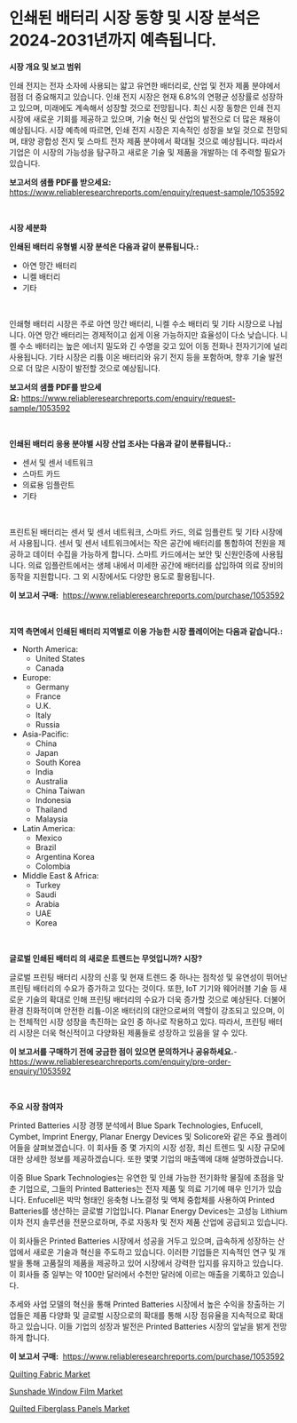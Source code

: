 <p><h1>인쇄된 배터리 시장 동향 및 시장 분석은 2024-2031년까지 예측됩니다.</h1></p><p><strong>시장 개요 및 보고 범위</strong></p>
<p><p>인쇄 전지는 전자 소자에 사용되는 얇고 유연한 배터리로, 산업 및 전자 제품 분야에서 점점 더 중요해지고 있습니다. 인쇄 전지 시장은 현재 6.8%의 연평균 성장률로 성장하고 있으며, 미래에도 계속해서 성장할 것으로 전망됩니다. 최신 시장 동향은 인쇄 전지 시장에 새로운 기회를 제공하고 있으며, 기술 혁신 및 산업의 발전으로 더 많은 채용이 예상됩니다. 시장 예측에 따르면, 인쇄 전지 시장은 지속적인 성장을 보일 것으로 전망되며, 태양 광합성 전지 및 스마트 전자 제품 분야에서 확대될 것으로 예상됩니다. 따라서 기업은 이 시장의 가능성을 탐구하고 새로운 기술 및 제품을 개발하는 데 주력할 필요가 있습니다.</p></p>
<p><strong>보고서의 샘플 PDF를 받으세요:</strong> <a href="https://www.reliableresearchreports.com/enquiry/request-sample/1053592">https://www.reliableresearchreports.com/enquiry/request-sample/1053592</a></p>
<p>&nbsp;</p>
<p><strong>시장 세분화</strong></p>
<p><strong>인쇄된 배터리 유형별 시장 분석은 다음과 같이 분류됩니다.:</strong></p>
<p><ul><li>아연 망간 배터리</li><li>니켈 배터리</li><li>기타</li></ul></p>
<p>&nbsp;</p>
<p><p>인쇄형 배터리 시장은 주로 아연 망간 배터리, 니켈 수소 배터리 및 기타 시장으로 나뉩니다. 아연 망간 배터리는 경제적이고 쉽게 이용 가능하지만 효율성이 다소 낮습니다. 니켈 수소 배터리는 높은 에너지 밀도와 긴 수명을 갖고 있어 이동 전화나 전자기기에 널리 사용됩니다. 기타 시장은 리튬 이온 배터리와 유기 전지 등을 포함하며, 향후 기술 발전으로 더 많은 시장이 발전할 것으로 예상됩니다.</p></p>
<p><strong>보고서의 샘플 PDF를 받으세요:</strong>&nbsp;<a href="https://www.reliableresearchreports.com/enquiry/request-sample/1053592">https://www.reliableresearchreports.com/enquiry/request-sample/1053592</a></p>
<p>&nbsp;</p>
<p><strong> 인쇄된 배터리 응용 분야별 시장 산업 조사는 다음과 같이 분류됩니다.:</strong></p>
<p><ul><li>센서 및 센서 네트워크</li><li>스마트 카드</li><li>의료용 임플란트</li><li>기타</li></ul></p>
<p>&nbsp;</p>
<p><p>프린트된 배터리는 센서 및 센서 네트워크, 스마트 카드, 의료 임플란트 및 기타 시장에서 사용됩니다. 센서 및 센서 네트워크에서는 작은 공간에 배터리를 통합하여 전원을 제공하고 데이터 수집을 가능하게 합니다. 스마트 카드에서는 보안 및 신원인증에 사용됩니다. 의료 임플란트에서는 생체 내에서 미세한 공간에 배터리를 삽입하여 의료 장비의 동작을 지원합니다. 그 외 시장에서도 다양한 용도로 활용됩니다.</p></p>
<p><strong>이 보고서 구매:</strong>&nbsp; <a href="https://www.reliableresearchreports.com/purchase/1053592">https://www.reliableresearchreports.com/purchase/1053592</a></p>
<p>&nbsp;</p>
<p><strong>지역 측면에서 인쇄된 배터리 지역별로 이용 가능한 시장 플레이어는 다음과 같습니다.:</strong></p>
<p><ul>
    <li>
        North America:
        <ul>
            <li>United States</li>
            <li>Canada</li>
        </ul>
    </li>
    <li>
        Europe:
        <ul>
            <li>Germany</li>
            <li>France</li>
            <li>U.K.</li>
            <li>Italy</li>
            <li>Russia</li>
        </ul>
    </li>
    <li>
        Asia-Pacific:
        <ul>
            <li>China</li>
            <li>Japan</li>
            <li>South Korea</li>
            <li>India</li>
            <li>Australia</li>
            <li>China Taiwan</li>
            <li>Indonesia</li>
            <li>Thailand</li>
            <li>Malaysia</li>
        </ul>
    </li>
    <li>
        Latin America:
        <ul>
            <li>Mexico</li>
            <li>Brazil</li>
            <li>Argentina Korea</li>
            <li>Colombia</li>
        </ul>
    </li>
    <li>
        Middle East & Africa:
        <ul>
            <li>Turkey</li>
            <li>Saudi</li>
            <li>Arabia</li>
            <li>UAE</li>
            <li>Korea</li>
        </ul>
    </li>
    </ul></p>
<p>&nbsp;</p>
<p><strong>글로벌 인쇄된 배터리 의 새로운 트렌드는 무엇입니까? 시장?</strong></p>
<p><p>글로벌 프린팅 배터리 시장의 신흥 및 현재 트렌드 중 하나는 점착성 및 유연성이 뛰어난 프린팅 배터리의 수요가 증가하고 있다는 것이다. 또한, IoT 기기와 웨어러블 기술 등 새로운 기술의 확대로 인해 프린팅 배터리의 수요가 더욱 증가할 것으로 예상된다. 더불어 환경 친화적이며 안전한 리튬-이온 배터리의 대안으로써의 역할이 강조되고 있으며, 이는 전체적인 시장 성장을 촉진하는 요인 중 하나로 작용하고 있다. 따라서, 프린팅 배터리 시장은 더욱 혁신적이고 다양화된 제품들로 성장하고 있음을 알 수 있다.</p></p>
<p><strong>이 보고서를 구매하기 전에 궁금한 점이 있으면 문의하거나 공유하세요.</strong>- <a href="https://www.reliableresearchreports.com/enquiry/pre-order-enquiry/1053592">https://www.reliableresearchreports.com/enquiry/pre-order-enquiry/1053592</a></p>
<p>&nbsp;</p>
<p><strong>주요 시장 참여자</strong></p>
<p><p>Printed Batteries 시장 경쟁 분석에서 Blue Spark Technologies, Enfucell, Cymbet, Imprint Energy, Planar Energy Devices 및 Solicore와 같은 주요 플레이어들을 살펴보겠습니다. 이 회사들 중 몇 가지의 시장 성장, 최신 트렌드 및 시장 규모에 대한 상세한 정보를 제공하겠습니다. 또한 몇몇 기업의 매출액에 대해 설명하겠습니다.</p><p>이중 Blue Spark Technologies는 유연한 및 인쇄 가능한 전기화학 물질에 초점을 맞춘 기업으로, 그들의 Printed Batteries는 전자 제품 및 의료 기기에 매우 인기가 있습니다. Enfucell은 박막 형태인 응축형 나노결정 및 액체 중합체를 사용하여 Printed Batteries를 생산하는 글로벌 기업입니다. Planar Energy Devices는 고성능 Lithium 이차 전지 솔루션을 전문으로하며, 주로 자동차 및 전자 제품 산업에 공급되고 있습니다.</p><p>이 회사들은 Printed Batteries 시장에서 성공을 거두고 있으며, 급속하게 성장하는 산업에서 새로운 기술과 혁신을 주도하고 있습니다. 이러한 기업들은 지속적인 연구 및 개발을 통해 고품질의 제품을 제공하고 있어 시장에서 강력한 입지를 유지하고 있습니다. 이 회사들 중 일부는 약 100만 달러에서 수천만 달러에 이르는 매출을 기록하고 있습니다.</p><p>추세와 사업 모델의 혁신을 통해 Printed Batteries 시장에서 높은 수익을 창출하는 기업들은 제품 다양화 및 글로벌 시장으로의 확대를 통해 시장 점유율을 지속적으로 확대하고 있습니다. 이들 기업의 성장과 발전은 Printed Batteries 시장의 앞날을 밝게 전망하게 합니다.</p></p>
<p><strong>이 보고서 구매:</strong>&nbsp;&nbsp;<a href="https://www.reliableresearchreports.com/purchase/1053592">https://www.reliableresearchreports.com/purchase/1053592</a></p>
<p><p><a href="https://github.com/peachesmcdowel1/Market-Research-Report-List-1/blob/main/quilting-fabric-market.md">Quilting Fabric Market</a></p><p><a href="https://github.com/nicoletavirag/Market-Research-Report-List-2/blob/main/sunshade-window-film-market.md">Sunshade Window Film Market</a></p><p><a href="https://github.com/redneck06/Market-Research-Report-List-2/blob/main/quilted-fiberglass-panels-market.md">Quilted Fiberglass Panels Market</a></p></p>
